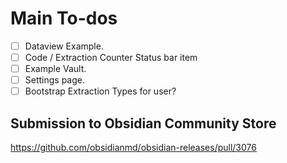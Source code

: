 # Main To-dos
- [ ] Dataview Example.
- [ ] Code / Extraction Counter Status bar item
- [ ] Example Vault.
- [ ] Settings page.
- [ ] Bootstrap Extraction Types for user?

## Submission to Obsidian Community Store
<https://github.com/obsidianmd/obsidian-releases/pull/3076>
